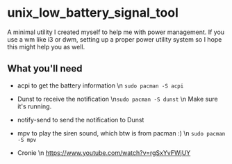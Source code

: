 # unix_low_battery_signal_tool
A minimal utility I created myself to help me with power management. If you use a wm like i3 or dwm, setting up a proper power utility system so I hope this might help you as well.

## What you'll need
* acpi to get the battery information \n ```sudo pacman -S acpi```
* Dunst to receive the notification \n```sudo pacman -S dunst``` \n Make sure it's running.

* notify-send to send the notification to Dunst
* mpv to play the siren sound, which btw is from pacman :) \n ``` sudo pacman -S mpv ```
* Cronie \n https://www.youtube.com/watch?v=rgSxYvFWjUY
